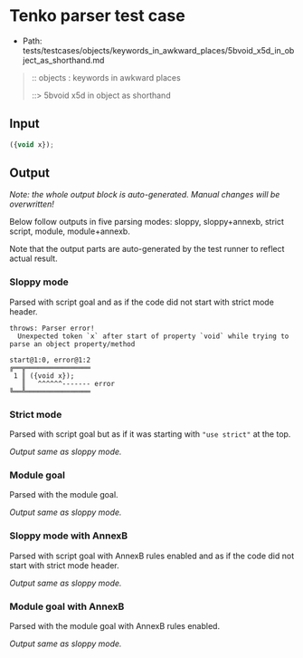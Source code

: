 # Tenko parser test case

- Path: tests/testcases/objects/keywords_in_awkward_places/5bvoid_x5d_in_object_as_shorthand.md

> :: objects : keywords in awkward places
>
> ::> 5bvoid x5d in object as shorthand

## Input

`````js
({void x});
`````

## Output

_Note: the whole output block is auto-generated. Manual changes will be overwritten!_

Below follow outputs in five parsing modes: sloppy, sloppy+annexb, strict script, module, module+annexb.

Note that the output parts are auto-generated by the test runner to reflect actual result.

### Sloppy mode

Parsed with script goal and as if the code did not start with strict mode header.

`````
throws: Parser error!
  Unexpected token `x` after start of property `void` while trying to parse an object property/method

start@1:0, error@1:2
╔══╦════════════════
 1 ║ ({void x});
   ║   ^^^^^^------- error
╚══╩════════════════

`````

### Strict mode

Parsed with script goal but as if it was starting with `"use strict"` at the top.

_Output same as sloppy mode._

### Module goal

Parsed with the module goal.

_Output same as sloppy mode._

### Sloppy mode with AnnexB

Parsed with script goal with AnnexB rules enabled and as if the code did not start with strict mode header.

_Output same as sloppy mode._

### Module goal with AnnexB

Parsed with the module goal with AnnexB rules enabled.

_Output same as sloppy mode._
